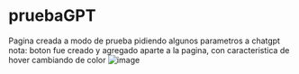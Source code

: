 # pruebaGPT
Pagina creada a modo de prueba pidiendo algunos parametros a chatgpt
nota: boton fue creado y agregado aparte a la pagina, con caracteristica de hover cambiando de color
![image](https://user-images.githubusercontent.com/71986954/220784125-7e6e117d-1091-42e7-ae39-1fa18d409de5.png)
